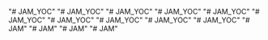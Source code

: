 "# JAM_YOC" 
"# JAM_YOC" 
"# JAM_YOC" 
"# JAM_YOC" 
"# JAM_YOC" 
"# JAM_YOC" 
"# JAM_YOC" 
"# JAM_YOC" 
"# JAM_YOC" 
"# JAM_YOC" 
"# JAM" 
"# JAM" 
"# JAM" 
"# JAM" 
